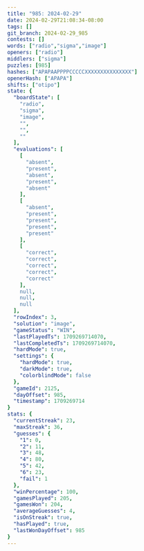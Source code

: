 ```yaml
---
title: "985: 2024-02-29"
date: 2024-02-29T21:08:34-08:00
tags: []
git_branch: 2024-02-29_985
contests: []
words: ["radio","sigma","image"]
openers: ["radio"]
middlers: ["sigma"]
puzzles: [985]
hashes: ["APAPAAPPPPCCCCCXXXXXXXXXXXXXXX"]
openerHash: ["APAPA"]
shifts: ["otipo"]
state: {
  "boardState": [
    "radio",
    "sigma",
    "image",
    "",
    "",
    ""
  ],
  "evaluations": [
    [
      "absent",
      "present",
      "absent",
      "present",
      "absent"
    ],
    [
      "absent",
      "present",
      "present",
      "present",
      "present"
    ],
    [
      "correct",
      "correct",
      "correct",
      "correct",
      "correct"
    ],
    null,
    null,
    null
  ],
  "rowIndex": 3,
  "solution": "image",
  "gameStatus": "WIN",
  "lastPlayedTs": 1709269714070,
  "lastCompletedTs": 1709269714070,
  "hardMode": true,
  "settings": {
    "hardMode": true,
    "darkMode": true,
    "colorblindMode": false
  },
  "gameId": 2125,
  "dayOffset": 985,
  "timestamp": 1709269714
}
stats: {
  "currentStreak": 23,
  "maxStreak": 36,
  "guesses": {
    "1": 0,
    "2": 11,
    "3": 48,
    "4": 80,
    "5": 42,
    "6": 23,
    "fail": 1
  },
  "winPercentage": 100,
  "gamesPlayed": 205,
  "gamesWon": 204,
  "averageGuesses": 4,
  "isOnStreak": true,
  "hasPlayed": true,
  "lastWonDayOffset": 985
}
---
```

<!-- more -->
